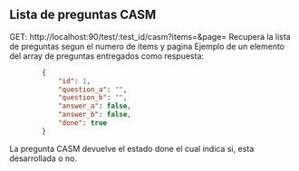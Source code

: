 ## Lista de preguntas CASM
GET: http://localhost:90/test/:test_id/casm?items=<numero de items>&page=<numero de pagina>
Recupera la lista de preguntas segun el numero de items y pagina
Ejemplo de un elemento del array de preguntas entregados como respuesta:

```json
        {
            "id": 1,
            "question_a": "",
            "question_b": "",
            "answer_a": false,
            "answer_b": false,
            "done": true
        }
```
La pregunta CASM devuelve el estado done el cual indica si, esta desarrollada o no.